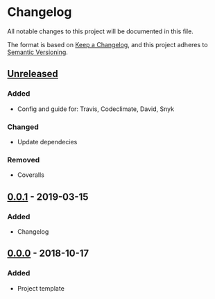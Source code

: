 # Changelog
All notable changes to this project will be documented in this file.

The format is based on [Keep a Changelog](https://keepachangelog.com/en/1.0.0/),
and this project adheres to [Semantic Versioning](https://semver.org/spec/v2.0.0.html).

## [Unreleased]
### Added
- Config and guide for: Travis, Codeclimate, David, Snyk

### Changed
- Update dependecies

### Removed
- Coveralls

## [0.0.1] - 2019-03-15
### Added
- Changelog

## [0.0.0] - 2018-10-17
### Added
- Project template

[Unreleased]: https://github.com/AckeeCZ/desmond/compare/v0.0.1...HEAD
[0.0.1]: https://github.com/AckeeCZ/desmond/compare/v0.0.0...v0.0.1
[0.0.0]: https://github.com/AckeeCZ/desmond/compare/67c5ebd...v0.0.0
